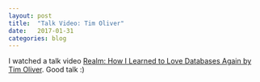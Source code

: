 ```yaml
---
layout: post
title:  "Talk Video: Tim Oliver"
date:   2017-01-31
categories: blog
---
```


I watched a talk video [Realm: How I Learned to Love Databases Again by Tim Oliver][1]. Good talk :)

[1]: https://realm.io/news/iosconfsg-tim-oliver-how-i-learned-realm/
